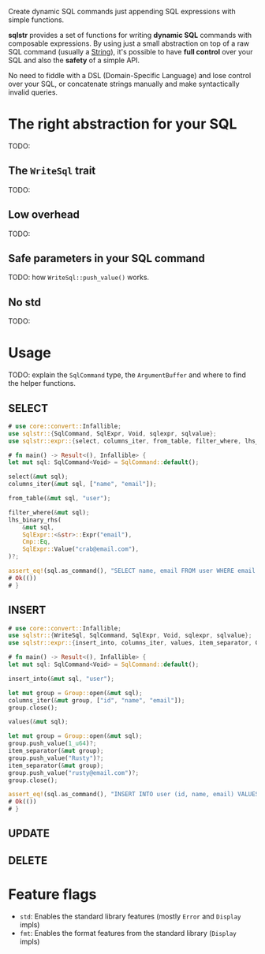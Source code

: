 Create dynamic SQL commands just appending SQL expressions with simple functions.

**sqlstr** provides a set of functions for writing **dynamic SQL** commands with composable expressions. By using just a small abstraction on top of a raw SQL command (usually a [String](alloc::string::String)), it's possible to have **full control** over your SQL and also the **safety** of a simple API.

No need to fiddle with a DSL (Domain-Specific Language) and lose control over your SQL, or concatenate strings manually and make syntactically invalid queries.

# The right abstraction for your SQL

TODO:

## The `WriteSql` trait

TODO:

## Low overhead

TODO:

## Safe parameters in your SQL command

TODO: how `WriteSql::push_value()` works.

## No std

TODO:

# Usage

TODO: explain the `SqlCommand` type, the `ArgumentBuffer` and where to find the helper functions.

## SELECT

```rust
# use core::convert::Infallible;
use sqlstr::{SqlCommand, SqlExpr, Void, sqlexpr, sqlvalue};
use sqlstr::expr::{select, columns_iter, from_table, filter_where, lhs_binary_rhs, Cmp};

# fn main() -> Result<(), Infallible> {
let mut sql: SqlCommand<Void> = SqlCommand::default();

select(&mut sql);
columns_iter(&mut sql, ["name", "email"]);

from_table(&mut sql, "user");

filter_where(&mut sql);
lhs_binary_rhs(
	&mut sql,
	SqlExpr::<&str>::Expr("email"),
	Cmp::Eq,
	SqlExpr::Value("crab@email.com"),
)?;

assert_eq!(sql.as_command(), "SELECT name, email FROM user WHERE email = $1");
# Ok(())
# }
```

## INSERT

```rust
# use core::convert::Infallible;
use sqlstr::{WriteSql, SqlCommand, SqlExpr, Void, sqlexpr, sqlvalue};
use sqlstr::expr::{insert_into, columns_iter, values, item_separator, Group};

# fn main() -> Result<(), Infallible> {
let mut sql: SqlCommand<Void> = SqlCommand::default();

insert_into(&mut sql, "user");

let mut group = Group::open(&mut sql);
columns_iter(&mut group, ["id", "name", "email"]);
group.close();

values(&mut sql);

let mut group = Group::open(&mut sql);
group.push_value(1_u64)?;
item_separator(&mut group);
group.push_value("Rusty")?;
item_separator(&mut group);
group.push_value("rusty@email.com")?;
group.close();

assert_eq!(sql.as_command(), "INSERT INTO user (id, name, email) VALUES ($1, $2, $3)");
# Ok(())
# }
```

## UPDATE

## DELETE

# Feature flags

- `std`: Enables the standard library features (mostly `Error` and `Display` impls)
- `fmt`: Enables the format features from the standard library (`Display` impls)
